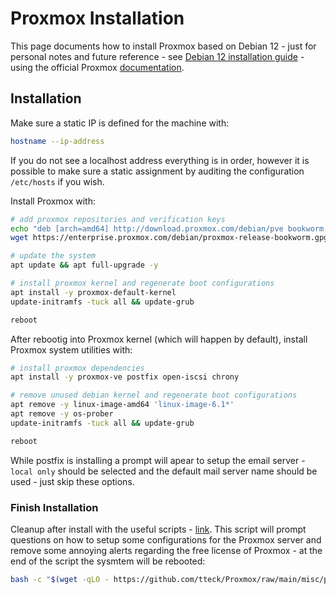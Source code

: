 # Proxmox Installation

This page documents how to install Proxmox based on Debian 12 - just for personal notes and future reference - see [Debian 12 installation guide](../debian/base_installation.md) - using the official Proxmox [documentation](https://pve.proxmox.com/wiki/Install_Proxmox_VE_on_Debian_12_Bookworm).

## Installation

Make sure a static IP is defined for the machine with:

```bash
hostname --ip-address
```

If you do not see a localhost address everything is in order, however it is possible to make sure a static assignment by auditing the configuration `/etc/hosts` if you wish.

Install Proxmox with:

```bash
# add proxmox repositories and verification keys
echo "deb [arch=amd64] http://download.proxmox.com/debian/pve bookworm pve-no-subscription" > /etc/apt/sources.list.d/pve-install-repo.list
wget https://enterprise.proxmox.com/debian/proxmox-release-bookworm.gpg -O /etc/apt/trusted.gpg.d/proxmox-release-bookworm.gpg

# update the system
apt update && apt full-upgrade -y

# install proxmox kernel and regenerate boot configurations
apt install -y proxmox-default-kernel
update-initramfs -tuck all && update-grub

reboot
```

After rebootig into Proxmox kernel (which will happen by default), install Proxmox system utilities with:

```bash
# install proxmox dependencies
apt install -y proxmox-ve postfix open-iscsi chrony

# remove unused debian kernel and regenerate boot configurations
apt remove -y linux-image-amd64 'linux-image-6.1*'
apt remove -y os-prober
update-initramfs -tuck all && update-grub

reboot
```

While postfix is installing a prompt will apear to setup the email server - `local only` should be selected and the default mail server name should be used - just skip these options.

### Finish Installation

Cleanup after install with the useful scripts - [link](https://tteck.github.io/Proxmox/). This script will prompt questions on how to setup some configurations for the Proxmox server and remove some annoying alerts regarding the free license of Proxmox - at the end of the script the sysmtem will be rebooted:

```bash
bash -c "$(wget -qLO - https://github.com/tteck/Proxmox/raw/main/misc/post-pve-install.sh)"
```

